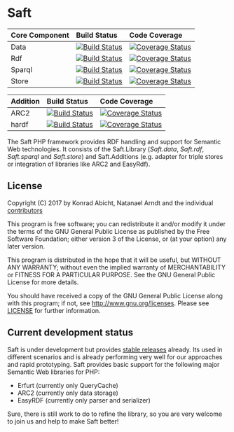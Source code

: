 # Saft

| Core Component | Build Status                                                                                                              | Code Coverage                                                                                                                                                      |
|:---------------|:--------------------------------------------------------------------------------------------------------------------------|:-------------------------------------------------------------------------------------------------------------------------------------------------------------------|
| Data           | [![Build Status](https://travis-ci.org/SaftIng/Saft.data.svg?branch=master)](https://travis-ci.org/SaftIng/Saft.data)     | [![Coverage Status](https://coveralls.io/repos/github/SaftIng/Saft.data/badge.svg?branch=master)](https://coveralls.io/github/SaftIng/Saft.data?branch=master)     |
| Rdf            | [![Build Status](https://travis-ci.org/SaftIng/Saft.rdf.svg?branch=master)](https://travis-ci.org/SaftIng/Saft.rdf)       | [![Coverage Status](https://coveralls.io/repos/github/SaftIng/Saft.rdf/badge.svg?branch=master)](https://coveralls.io/github/SaftIng/Saft.rdf?branch=master)       |
| Sparql         | [![Build Status](https://travis-ci.org/SaftIng/Saft.sparql.svg?branch=master)](https://travis-ci.org/SaftIng/Saft.sparql) | [![Coverage Status](https://coveralls.io/repos/github/SaftIng/Saft.sparql/badge.svg?branch=master)](https://coveralls.io/github/SaftIng/Saft.sparql?branch=master) |
| Store          | [![Build Status](https://travis-ci.org/SaftIng/Saft.store.svg?branch=master)](https://travis-ci.org/SaftIng/Saft.store)   | [![Coverage Status](https://coveralls.io/repos/github/SaftIng/Saft.store/badge.svg?branch=master)](https://coveralls.io/github/SaftIng/Saft.store?branch=master)   |

| Addition | Build Status                                                                                                              | Code Coverage                                                                                                                                                      |
|:---------------|:--------------------------------------------------------------------------------------------------------------------------|:-------------------------------------------------------------------------------------------------------------------------------------------------------------------|
| ARC2           | [![Build Status](https://travis-ci.org/SaftIng/Saft.arc2.svg?branch=master)](https://travis-ci.org/SaftIng/Saft.arc2)     | [![Coverage Status](https://coveralls.io/repos/github/SaftIng/Saft.arc2/badge.svg?branch=master)](https://coveralls.io/github/SaftIng/Saft.arc2?branch=master)     |
| hardf           | [![Build Status](https://travis-ci.org/SaftIng/Saft.hardf.svg?branch=master)](https://travis-ci.org/SaftIng/Saft.hardf)     | [![Coverage Status](https://coveralls.io/repos/github/SaftIng/Saft.hardf/badge.svg?branch=master)](https://coveralls.io/github/SaftIng/Saft.hardf?branch=master)     |

The Saft PHP framework provides RDF handling and support for Semantic Web technologies. It consists of the Saft.Library (_Saft.data_, _Saft.rdf_, _Saft.sparql_ and _Saft.store_) and Saft.Additions (e.g. adapter for triple stores or integration of libraries like ARC2 and EasyRdf).

## License

Copyright (C) 2017 by Konrad Abicht, Natanael Arndt and the individual [contributors](CONTRIBUTORS)

This program is free software; you can redistribute it and/or modify it under the terms of the GNU General Public License as published by the Free Software Foundation; either version 3 of the License, or (at your option) any later version.

This program is distributed in the hope that it will be useful, but WITHOUT ANY WARRANTY; without even the implied warranty of MERCHANTABILITY or FITNESS FOR A PARTICULAR PURPOSE. See the GNU General Public License for more details.

You should have received a copy of the GNU General Public License along with this program; if not, see <http://www.gnu.org/licenses>.
Please see [LICENSE](LICENSE) for further information.

## Current development status

Saft is under development but provides [stable releases](https://github.com/SaftIng/Saft/releases) already. Its used in different scenarios and is already performing very well for our approaches and rapid prototyping. Saft provides basic support for the following major Semantic Web libraries for PHP:
* Erfurt (currently only QueryCache)
* ARC2 (currently only data storage)
* EasyRDF (currently only parser and serializer)

Sure, there is still work to do to refine the library, so you are very welcome to join us and help to make Saft better!
